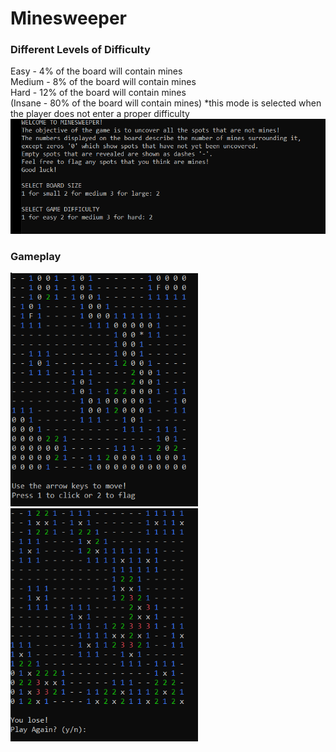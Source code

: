 # Minesweeper

### Different Levels of Difficulty ###  
Easy - 4% of the board will contain mines  
Medium - 8% of the board will contain mines  
Hard - 12% of the board will contain mines  
(Insane - 80% of the board will contain mines) *this mode is selected when the player does not enter a proper difficulty
<img src ="images/minesweeperTitle.PNG" width="600">

### Gameplay ###  
<img src ="images/gameplay.PNG" width="300"> <img src ="images/lose.PNG" width="300">

